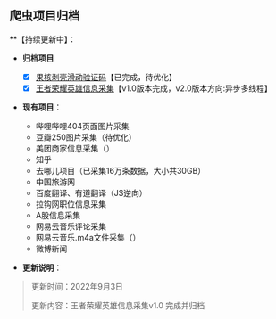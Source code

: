 ## 爬虫项目归档
**【持续更新中】：

- **归档项目**
    - [x] [果核剥壳滑动验证码](./Project/果壳剥壳滑动验证码.ipynb)【已完成，待优化】
    - [x] [王者荣耀英雄信息采集](./Project/王者荣耀/../王者荣耀v1.0_220903.md)【v1.0版本完成，v2.0版本方向:异步多线程】

- **现有项目**：

    - 哔哩哔哩404页面图片采集
    - 豆瓣250图片采集（待优化）
    - 美团商家信息采集（）
    - 知乎
    - 去哪儿项目（已采集16万条数据，大小共30GB）
    - 中国旅游网
    - 百度翻译、有道翻译（JS逆向）
    - 拉钩网职位信息采集
    - A股信息采集
    - 网易云音乐评论采集
    - 网易云音乐.m4a文件采集（）
    - 微博新闻

- **更新说明**：

> 更新时间：2022年9月3日
> 
> 更新内容：王者荣耀英雄信息采集v1.0 完成并归档